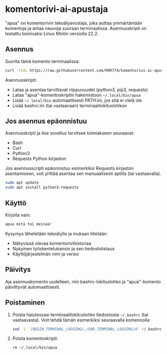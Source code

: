 # komentorivi-ai-apustaja

"apua" on komentorivin tekoälyavustaja, joka auttaa ymmärtämään komentoja ja
antaa neuvoja suoraan terminaalissa. Asennusskripti on testattu toimivaksi
Linux Mintin versiolla 22.2. 

## Asennus

Suorita tämä komento terminaalissa:

```bash
curl -fsSL https://raw.githubusercontent.com/M4R774/komentorivi-ai-apustaja/refs/heads/main/install.sh | bash
```

Asennusskripti:
- Lataa ja asentaa tarvittavat riippuvuudet (python3, pip3, requests)
- Lataa "apua"-komentoskriptin hakemistoon `~/.local/bin/apua`
- Lisää `~/.local/bin` automaattisesti PATH:iin, jos sitä ei vielä ole
- Lisää bashrc:iin (tai vastaavaan) terminaalilokituslohkon

## Jos asennus epäonnistuu

Asennusskripti ja itse sovellus tarvitsee toimiakseen seuraavat:
- Bash
- Curl
- Python3
- Requests Python kirjaston

Jos asennusscripti epäonnistuu esimerkiksi Requests kirjaston asentamiseen,
voit yrittää asentaa sen manuaalisesti aptilla (tai vastaavalla).

```bash
sudo apt update
sudo apt install python3-requests
```

## Käyttö

Kirjoita vain:

```bash
apua mitä toi meinaa?
```

Kysymys lähetetään tekoälylle ja mukaan liitetään:
- Näkyvissä olevaa komentorivihistoriaa
- Nykyinen työskentelukansio ja sen tiedostolistaus
- Käyttöjärjestelmän nimi ja versio

## Päivitys

Aja asennuskomento uudelleen, niin bashrc-lokituslohko ja "apua"-komento päivittyvät automaattisesti.

## Poistaminen


1. Poista halutessasi terminaalilokituslohko tiedostosta `~/.bashrc` (tai vastaavasta). Voit tehdä tämän esimerkiksi seuraavalla komennolla:

	```bash
	sed -i '/BEGIN_TERMINAL_LOGGING/,/END_TERMINAL_LOGGING/d' ~/.bashrc
	```

2. Poista komentoskripti:

	```bash
	rm ~/.local/bin/apua
	```
